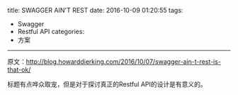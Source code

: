 title: SWAGGER AIN'T REST
date: 2016-10-09 01:20:55
tags:
- Swagger
- Restful API
categories:
- 方案
---

原文：http://blog.howarddierking.com/2016/10/07/swagger-ain-t-rest-is-that-ok/

标题有点哗众取宠，但是对于探讨真正的Restful API的设计是有意义的。